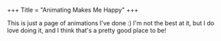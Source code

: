 +++
Title = "Animating Makes Me Happy"
+++

This is just a page of animations I've done :) I'm not the best at it, but I do love doing it, and I think that's a pretty good place to be! 

<embed src="frog.gif" width="500px" height="250px" />